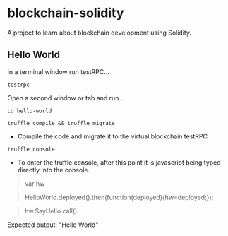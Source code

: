 # blockchain-solidity
A project to learn about blockchain development using Solidity.


## Hello World

In a terminal window run testRPC...

`testrpc`

Open a second window or tab and run..

`cd hello-world`

`truffle compile && truffle migrate`
- Compile the code and migrate it to the virtual blockchain testRPC

`truffle console`
- To enter the truffle console, after this point it is javascript being typed directly into the console.

> var hw

> HelloWorld.deployed().then(function(deployed){hw=deployed;});

> hw.SayHello.call()

Expected output: "Hello World"
